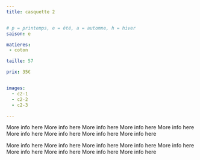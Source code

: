 ```yaml
---
title: casquette 2


# p = printemps, e = été, a = automne, h = hiver
saison: e

matieres:
 - coton

taille: 57

prix: 35€


images:
  - c2-1
  - c2-2
  - c2-3

---
```


More info here More info here More info here More info here More info here More info here More info here More info here More info here

More info here More info here More info here More info here More info here More info here More info here More info here More info here
